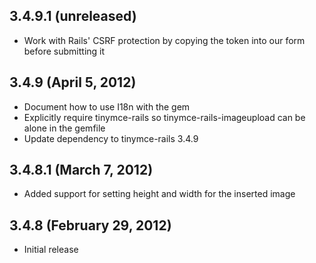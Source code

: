 ## 3.4.9.1 (unreleased)

* Work with Rails' CSRF protection by copying the token into our form before submitting it

## 3.4.9 (April 5, 2012)

* Document how to use I18n with the gem
* Explicitly require tinymce-rails so tinymce-rails-imageupload can be alone in the gemfile
* Update dependency to tinymce-rails 3.4.9

## 3.4.8.1 (March 7, 2012)

* Added support for setting height and width for the inserted image

## 3.4.8 (February 29, 2012)

* Initial release
